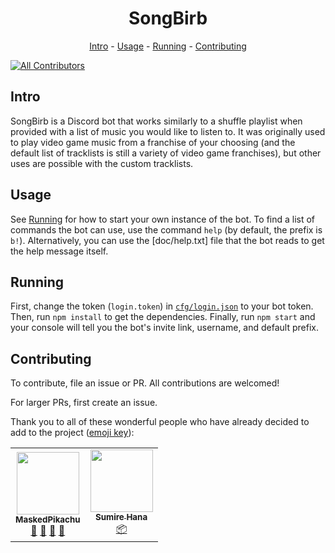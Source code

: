 <h1 align="center">SongBirb</h1>
<p align="center">
  <a href="#intro">Intro</a> - <a href="#usage">Usage</a> - <a href="#running">Running</a> - <a href="#contributing">Contributing</a>
</p>


<!-- ALL-CONTRIBUTORS-BADGE:START - Do not remove or modify this section -->
[![All Contributors](https://img.shields.io/badge/all_contributors-2-orange.svg?style=flat-square)](#contributors-)
<!-- ALL-CONTRIBUTORS-BADGE:END -->

## Intro

SongBirb is a Discord bot that works similarly to a shuffle playlist when provided with a list of music you would like to listen to. It was originally used to play video game music from a franchise of your choosing (and the default list of tracklists is still a variety of video game franchises), but other uses are possible with the custom tracklists.

## Usage

See [Running](#running) for how to start your own instance of the bot. To find a list of commands the bot can use, use the command `help` (by default, the prefix is `b!`). Alternatively, you can use the [doc/help.txt] file that the bot reads to get the help message itself.

## Running

First, change the token (`login.token`) in [`cfg/login.json`](cfg/login.json) to your bot token. Then, run `npm install` to get the dependencies. Finally, run `npm start` and your console will tell you the bot's invite link, username, and default prefix.

## Contributing

To contribute, file an issue or PR. All contributions are welcomed!

For larger PRs, first create an issue.

Thank you to all of these wonderful people who have already decided to add to the project ([emoji key](https://allcontributors.org/docs/en/emoji-key)):

<!-- ALL-CONTRIBUTORS-LIST:START - Do not remove or modify this section -->
<!-- prettier-ignore-start -->
<!-- markdownlint-disable -->
<table>
  <tr>
    <td align="center"><a href="https://github.com/MaskedPikachu"><img src="https://avatars.githubusercontent.com/u/84983046?v=4?s=100" width="100px;" alt=""/><br /><sub><b>MaskedPikachu</b></sub></a><br /><a href="https://github.com/ShinyWobbuffet/SongBirb/issues?q=author%3AMaskedPikachu" title="Bug reports">🐛</a> <a href="#data-MaskedPikachu" title="Data">🔣</a> <a href="#ideas-MaskedPikachu" title="Ideas, Planning, & Feedback">🤔</a> <a href="#maintenance-MaskedPikachu" title="Maintenance">🚧</a></td>
    <td align="center"><a href="https://github.com/SumireHana"><img src="https://avatars.githubusercontent.com/u/26971165?v=4?s=100" width="100px;" alt=""/><br /><sub><b>Sumire Hana</b></sub></a><br /><a href="#platform-SumireHana" title="Packaging/porting to new platform">📦</a></td>
  </tr>
</table>

<!-- markdownlint-restore -->
<!-- prettier-ignore-end -->

<!-- ALL-CONTRIBUTORS-LIST:END -->

